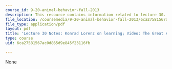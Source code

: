```yaml
---
course_id: 9-20-animal-behavior-fall-2013
description: This resource contains information related to lecture 30.
file_location: /coursemedia/9-20-animal-behavior-fall-2013/6ca27581567ac0d865d9e845f23116fb_MIT9_20F13_Lec30.pdf
file_type: application/pdf
layout: pdf
title: 'Lecture 30 Notes: Konrad Lorenz on learning; Video: The Great Apes'
type: course
uid: 6ca27581567ac0d865d9e845f23116fb

---
```

None